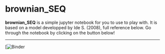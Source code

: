 # brownian_SEQ

**brownian_SEQ** is a simple jupyter notebook for you to use to play with. It is based on a model developped by Ide S. (2008), full reference below. Go through the notebook by clicking on the button below!

---

[![Binder](https://mybinder.org/v2/gh/gfarge/brownian_SEQ/master?filepath=brownian_SEQ.ipynb)